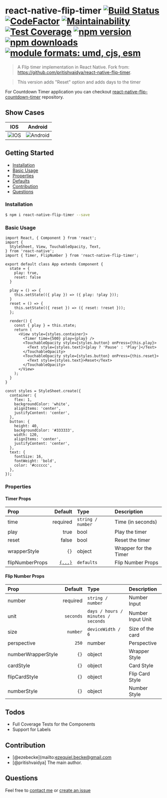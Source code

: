 # react-native-flip-timer [![Build Status](https://travis-ci.com/pritishvaidya/react-native-flip-timer.svg?branch=master)](https://travis-ci.com/pritishvaidya/react-native-flip-timer) [![CodeFactor](https://www.codefactor.io/repository/github/pritishvaidya/react-native-flip-timer/badge)](https://www.codefactor.io/repository/github/pritishvaidya/react-native-flip-timer) [![Maintainability](https://api.codeclimate.com/v1/badges/997a75c022750058ad6a/maintainability)](https://codeclimate.com/github/pritishvaidya/react-native-flip-timer/maintainability) [![Test Coverage](https://api.codeclimate.com/v1/badges/997a75c022750058ad6a/test_coverage)](https://codeclimate.com/github/pritishvaidya/react-native-flip-timer/test_coverage) [![npm version](https://badge.fury.io/js/react-native-flip-timer.svg)](https://badge.fury.io/js/react-native-flip-timer) [![npm downloads](https://img.shields.io/npm/dt/react-native-flip-timer.svg)](https://npm-stat.com/charts.html?package=react-native-flip-timer&from=2018-02-17&to=2018-12-28) <a href="https://github.com/pritishvaidya/react-native-flip-timer/blob/master/README.md"><img src="https://img.shields.io/badge/module%20formats-umd%2C%20cjs%2C%20esm-green.svg" alt="module formats: umd, cjs, esm"></a>

> A Flip timer implementation in React Native. Fork from: https://github.com/pritishvaidya/react-native-flip-timer.

> This version adds "Reset" option and adds days to the timer

For Countdown Timer application you can checkout [react-native-flip-countdown-timer](https://github.com/pritishvaidya/react-native-flip-countdown-timer) repository.

## Show Cases

|                                IOS                                 |                                Android                                 |
| :----------------------------------------------------------------: | :--------------------------------------------------------------------: |
| ![IOS](https://media.giphy.com/media/BLs443ghS1AYHZwqc2/giphy.gif) | ![Android](https://media.giphy.com/media/vNpcUecdRzYazzhnK1/giphy.gif) |

## Getting Started

- [Installation](#installation)
- [Basic Usage](#basic-usage)
- [Properties](#properties)
- [Defaults](#defaults)
- [Contribution](#contribution)
- [Questions](#questions)

### Installation

```bash
$ npm i react-native-flip-timer --save
```

### Basic Usage

```
import React, { Component } from 'react';
import {
  StyleSheet, View, TouchableOpacity, Text,
} from 'react-native';
import { Timer, FlipNumber } from 'react-native-flip-timer';

export default class App extends Component {
  state = {
    play: true,
    reset: false
  }

  play = () => {
    this.setState(({ play }) => ({ play: !play }));
  }
  reset = () => {
    this.setState(({ reset }) => ({ reset: !reset }));
  };

  render() {
    const { play } = this.state;
    return (
      <View style={styles.container}>
        <Timer time={500} play={play} />
        <TouchableOpacity style={styles.button} onPress={this.play}>
          <Text style={styles.text}>{play ? 'Pause' : 'Play'}</Text>
        </TouchableOpacity>
        <TouchableOpacity style={styles.button} onPress={this.reset}>
          <Text style={styles.text}>Reset</Text>
        </TouchableOpacity>
      </View>
    );
  }
}

const styles = StyleSheet.create({
  container: {
    flex: 1,
    backgroundColor: 'white',
    alignItems: 'center',
    justifyContent: 'center',
  },
  button: {
    height: 40,
    backgroundColor: '#333333',
    width: 120,
    alignItems: 'center',
    justifyContent: 'center',
  },
  text: {
    fontSize: 16,
    fontWeight: 'bold',
    color: '#cccccc',
  },
});
```

### Properties

#### Timer Props

| Prop            |                       Default | Type              | Description           |
| :-------------- | ----------------------------: | :---------------- | :-------------------- |
| time            |                      required | `string / number` | Time (in seconds)     |
| play            |                          true | bool              | Play the timer        |
| reset           |                         false | bool              | Reset the timer       |
| wrapperStyle    |                          `{}` | object            | Wrapper for the Timer |
| flipNumberProps | [`{...}`](#flip-number-props) | `defaults`        | Flip Number Props     |

#### Flip Number Props

| Prop               |   Default | Type                               | Description       |
| :----------------- | --------: | :--------------------------------- | :---------------- |
| number             |  required | `string / number`                  | Number Input      |
| unit               | `seconds` | `days / hours / minutes / seconds` | Number Input Unit |
| size               |  `number` | `deviceWidth / 6`                  | Size of the card  |
| perspective        |     `250` | number                             | Perspective       |
| numberWrapperStyle |      `{}` | object                             | Wrapper Style     |
| cardStyle          |      `{}` | object                             | Card Style        |
| flipCardStyle      |      `{}` | object                             | Flip Card Style   |
| numberStyle        |      `{}` | object                             | Number Style      |

## Todos

- Full Coverage Tests for the Components
- Support for Labels

## Contribution

- [@ezebecke](mailto:ezequiel.becke@gmail.com
- [@pritishvaidya] The main author.

## Questions

Feel free to [contact me](mailto:ezequiel.becke@gmail.com) or [create an issue](https://github.com/ezebecke/react-native-flip-timer)
